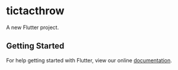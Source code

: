 # tictacthrow

A new Flutter project.

## Getting Started

For help getting started with Flutter, view our online
[documentation](https://flutter.io/).
